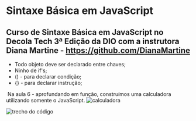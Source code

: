 # Sintaxe Básica em JavaScript 
## Curso de Sintaxe Básica em JavaScript no Decola Tech 3ª Edição da DIO com a instrutora  Diana Martine - https://github.com/DianaMartine

- Todo objeto deve ser declarado entre chaves;
- Ninho de if's;
- () - para declarar condição;
- {} - para declarar instrução;



​	Na aula 6 - aprofundando em função, construímos uma calculadora utilizando somente o JavaScript.
<img src="C:\Users\ander\AppData\Roaming\Typora\typora-user-images\image-20220517085721788.png" alt="calculadora">
 
<img src="C:\Users\ander\AppData\Roaming\Typora\typora-user-images\image-20220517085826089.png" alt="trecho do código">
